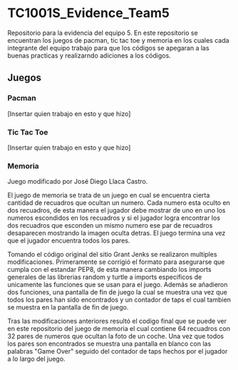 # TC1001S_Evidence_Team5
Repositorio para la evidencia del equipo 5. En este repositorio se encuentran los juegos de pacman, tic tac toe y memoria en los cuales cada integrante del equipo trabajo para que los códigos se apegaran a las buenas practicas y realizarndo adiciones a los códigos.

## Juegos

### Pacman

[Insertar quien trabajo en esto y que hizo]

### Tic Tac Toe

[Insertar quien trabajo en esto y que hizo]

### Memoria

Juego modificado por José Diego Llaca Castro.

El juego de memoria se trata de un juego en cual se encuentra cierta cantidad de recuadros que ocultan un numero. Cada numero esta oculto en dos recuadros, de esta manera el jugador debe mostrar de uno en uno los numeros escondidos en los recuadros y si el jugador logra encontrar los dos recuadros que esconden un mismo numero ese par de recuadros desaparecen mostrando la imagen oculta detras. El juego termina una vez que el jugador encuentra todos los pares.

Tomando el código original del sitio Grant Jenks se realizaron multiples modificaciones. Primeramente se corrigió el formato para asegurarse que cumpla con el estandar PEP8, de esta manera cambiando los imports generales de las librerias random y turtle a imports especificos de unicamente las funciones que se usan para el juego. Además se añadieron dos funciones, una pantalla de fin de juego la cual se muestra una vez que todos los pares han sido encontrados y un contador de taps el cual tambien se muestra en la pantalla de fin de juego.

Tras las modificaciones anteriores resultó el codigo final que se puede ver en este repositorio del juego de memoria el cual contiene 64 recuadros con 32 pares de numeros que ocultan la foto de un coche. Una vez que todos los pares son encontrados se muestra una pantalla en blanco con las palabras "Game Over" seguido del contador de taps hechos por el jugador a lo largo del juego.
